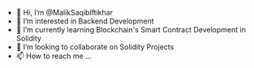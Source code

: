 - 👋 Hi, I’m @MalikSaqibIftikhar
- 👀 I’m interested in Backend Development
- 🌱 I’m currently learning Blockchain's Smart Contract Development in Solidity
- 💞️ I’m looking to collaborate on Solidity Projects
- 📫 How to reach me ...

<!---
MalikSaqibIftikhar/MalikSaqibIftikhar is a ✨ special ✨ repository because its `README.md` (this file) appears on your GitHub profile.
You can click the Preview link to take a look at your changes.
--->
